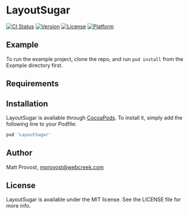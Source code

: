 # LayoutSugar

[![CI Status](https://img.shields.io/travis/BSFishy/LayoutSugar.svg?style=flat)](https://travis-ci.org/BSFishy/LayoutSugar)
[![Version](https://img.shields.io/cocoapods/v/LayoutSugar.svg?style=flat)](https://cocoapods.org/pods/LayoutSugar)
[![License](https://img.shields.io/cocoapods/l/LayoutSugar.svg?style=flat)](https://cocoapods.org/pods/LayoutSugar)
[![Platform](https://img.shields.io/cocoapods/p/LayoutSugar.svg?style=flat)](https://cocoapods.org/pods/LayoutSugar)

## Example

To run the example project, clone the repo, and run `pod install` from the Example directory first.

## Requirements

## Installation

LayoutSugar is available through [CocoaPods](https://cocoapods.org). To install
it, simply add the following line to your Podfile:

```ruby
pod 'LayoutSugar'
```

## Author

Matt Provost, mprovost@webcreek.com

## License

LayoutSugar is available under the MIT license. See the LICENSE file for more info.
